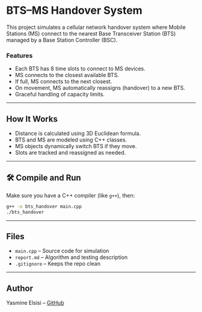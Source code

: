 # BTS–MS Handover System

This project simulates a cellular network handover system where Mobile Stations (MS) connect to the nearest Base Transceiver Station (BTS) managed by a Base Station Controller (BSC).

###  Features
- Each BTS has 8 time slots to connect to MS devices.
- MS connects to the closest available BTS.
- If full, MS connects to the next closest.
- On movement, MS automatically reassigns (handover) to a new BTS.
- Graceful handling of capacity limits.

---

##  How It Works

- Distance is calculated using 3D Euclidean formula.
- BTS and MS are modeled using C++ classes.
- MS objects dynamically switch BTS if they move.
- Slots are tracked and reassigned as needed.

---

## 🛠 Compile and Run

Make sure you have a C++ compiler (like `g++`), then:

```bash
g++ -o bts_handover main.cpp
./bts_handover
```

---

##  Files

- `main.cpp` – Source code for simulation
- `report.md` – Algorithm and testing description
- `.gitignore` – Keeps the repo clean

---

##  Author

Yasmine Elsisi – [GitHub](https://github.com/YasmineElsisi)
